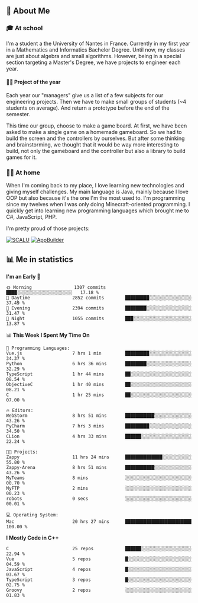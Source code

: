 ## 👀 About Me

### 🎓 At school

I'm a student a the University of Nantes in France. Currently in my first year in a Mathematics and Informatics Bachelor Degree. Until now, my classes are just about algebra and small algorithms. However, being in a special section targeting a Master's Degree, we have projects to engineer each year. 

#### 🔧🔬 Project of the year

Each year our "managers" give us a list of a few subjects for our engineering projects. Then we have to make small groups of students (~4 students on average). And return a prototype before the end of the semester.

This time our group, choose to make a game board. At first, we have been asked to make a single game on a homemade gameboard. So we had to build the screen and the controllers by ourselves. 
But after some thinking and brainstorming, we thought that it would be way more interesting to build, not only the gameboard and the controller but also a library to build games for it.

### 👨‍💻 At home

When I'm coming back to my place, I love learning new technologies and giving myself challenges. My main language is Java, mainly because I love OOP but also because it's the one I'm the most used to. I'm programming since my twelves when I was only doing Minecraft-oriented programming.  I quickly get into learning new programming languages which brought me to C#, JavaScript, PHP. 

I'm pretty proud of those projects:

[![SCALU](https://github-readme-stats.vercel.app/api/pin?username=renardfute&repo=SCALU)](https://github.com/renardfute/scalu)
[![AppBuilder](https://github-readme-stats.vercel.app/api/pin?username=pulsedev2&repo=AppBuilder)](https://github.com/pulsedev2/AppBuilder)

## 📊 Me in statistics
<!--START_SECTION:waka-->
**I'm an Early 🐤** 

```text
🌞 Morning                1307 commits        ████░░░░░░░░░░░░░░░░░░░░░   17.18 % 
🌆 Daytime                2852 commits        █████████░░░░░░░░░░░░░░░░   37.49 % 
🌃 Evening                2394 commits        ████████░░░░░░░░░░░░░░░░░   31.47 % 
🌙 Night                  1055 commits        ███░░░░░░░░░░░░░░░░░░░░░░   13.87 % 
```


📊 **This Week I Spent My Time On** 

```text
💬 Programming Languages: 
Vue.js                   7 hrs 1 min         █████████░░░░░░░░░░░░░░░░   34.37 % 
Python                   6 hrs 36 mins       ████████░░░░░░░░░░░░░░░░░   32.29 % 
TypeScript               1 hr 44 mins        ██░░░░░░░░░░░░░░░░░░░░░░░   08.54 % 
ObjectiveC               1 hr 40 mins        ██░░░░░░░░░░░░░░░░░░░░░░░   08.21 % 
C                        1 hr 25 mins        ██░░░░░░░░░░░░░░░░░░░░░░░   07.00 % 

🔥 Editors: 
WebStorm                 8 hrs 51 mins       ███████████░░░░░░░░░░░░░░   43.26 % 
PyCharm                  7 hrs 3 mins        █████████░░░░░░░░░░░░░░░░   34.50 % 
CLion                    4 hrs 33 mins       ██████░░░░░░░░░░░░░░░░░░░   22.24 % 

🐱‍💻 Projects: 
Zappy                    11 hrs 24 mins      ██████████████░░░░░░░░░░░   55.80 % 
Zappy-Arena              8 hrs 51 mins       ███████████░░░░░░░░░░░░░░   43.26 % 
MyTeams                  8 mins              ░░░░░░░░░░░░░░░░░░░░░░░░░   00.70 % 
MyFTP                    2 mins              ░░░░░░░░░░░░░░░░░░░░░░░░░   00.23 % 
robots                   0 secs              ░░░░░░░░░░░░░░░░░░░░░░░░░   00.01 % 

💻 Operating System: 
Mac                      20 hrs 27 mins      █████████████████████████   100.00 % 
```

**I Mostly Code in C++** 

```text
C                        25 repos            ██████░░░░░░░░░░░░░░░░░░░   22.94 % 
Vue                      5 repos             █░░░░░░░░░░░░░░░░░░░░░░░░   04.59 % 
JavaScript               4 repos             █░░░░░░░░░░░░░░░░░░░░░░░░   03.67 % 
TypeScript               3 repos             █░░░░░░░░░░░░░░░░░░░░░░░░   02.75 % 
Groovy                   2 repos             ░░░░░░░░░░░░░░░░░░░░░░░░░   01.83 % 
```




<!--END_SECTION:waka-->
